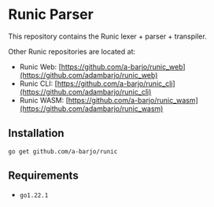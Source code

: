 # Runic Parser

This repository contains the Runic lexer + parser + transpiler.

Other Runic repositories are located at:

- Runic Web: [https://github.com/a-barjo/runic_web](https://github.com/adambarjo/runic_web)
- Runic CLI: [https://github.com/a-barjo/runic_cli](https://github.com/adambarjo/runic_cli)
- Runic WASM: [https://github.com/a-barjo/runic_wasm](https://github.com/adambarjo/runic_wasm)

## Installation

`go get github.com/a-barjo/runic`

## Requirements

- `go1.22.1`
